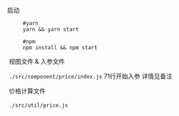 启动

```shell
     #yarn
     yarn && yarn start
     
     #npm
​     npm install && npm start
```

​	视图文件 & 入参文件

​	`./src/component/price/index.js`  71行开始入参 详情见备注

​	价格计算文件

​	`./src/util/price.js` 
